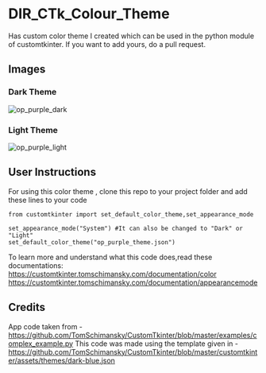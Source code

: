 # DIR_CTk_Colour_Theme
Has custom color theme I created which can be used in the python module of customtkinter. If you want to add yours, do a pull request.

## Images
### Dark Theme
![op_purple_dark](https://github.com/Dominic-Infant-Raj/DIR_CTk_Colour_Theme/assets/168755969/b5644a14-bf79-44e6-8c1f-f402d48803a6)


### Light Theme
![op_purple_light](https://github.com/Dominic-Infant-Raj/DIR_CTk_Colour_Theme/assets/168755969/592af0c3-097e-4c4a-b16c-23643b6a9c98)


## User Instructions
For using this color theme , clone this repo to your project folder and add these lines to your code
```
from customtkinter import set_default_color_theme,set_appearance_mode

set_appearance_mode("System") #It can also be changed to "Dark" or "Light"
set_default_color_theme("op_purple_theme.json")
```

To learn more and understand what this code does,read these documentations:
https://customtkinter.tomschimansky.com/documentation/color
https://customtkinter.tomschimansky.com/documentation/appearancemode

## Credits
 App code taken from - https://github.com/TomSchimansky/CustomTkinter/blob/master/examples/complex_example.py
 This code was made using the template given in - https://github.com/TomSchimansky/CustomTkinter/blob/master/customtkinter/assets/themes/dark-blue.json 
